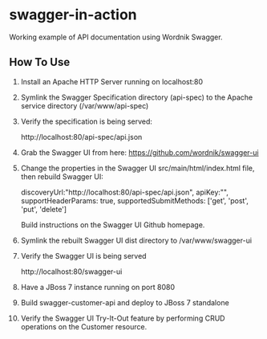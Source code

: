 swagger-in-action
=================

Working example of API documentation using Wordnik Swagger. 

How To Use
----------

1. Install an Apache HTTP Server running on localhost:80
2. Symlink the Swagger Specification directory (api-spec) to the Apache service directory (/var/www/api-spec)
3. Verify the specification is being served:
  
    http://localhost:80/api-spec/api.json
  
4. Grab the Swagger UI from here: https://github.com/wordnik/swagger-ui
5. Change the properties in the Swagger UI src/main/html/index.html file, then rebuild Swagger UI:
  
    discoveryUrl:"http://localhost:80/api-spec/api.json",
    apiKey:"",
    supportHeaderParams: true,
    supportedSubmitMethods: ['get', 'post', 'put', 'delete']

    Build instructions on the Swagger UI Github homepage.

6. Symlink the rebuilt Swagger UI dist directory to /var/www/swagger-ui
7. Verify the Swagger UI is being served

    http://localhost:80/swagger-ui

8. Have a JBoss 7 instance running on port 8080
9. Build swagger-customer-api and deploy to JBoss 7 standalone
10. Verify the Swagger UI Try-It-Out feature by performing CRUD operations on the Customer resource.
